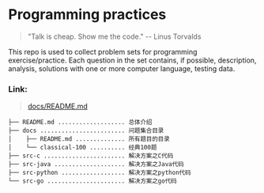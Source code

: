# Programming practices
> "Talk is cheap. Show me the code." -- Linus Torvalds

This repo is used to collect problem sets for programming exercise/practice. Each question in the set contains, if possible, description, analysis, solutions with one or more computer language, testing data.

### Link:
> [docs/README.md](docs/README.md)

```
├── README.md ................... 总体介绍
├── docs ........................ 问题集合目录
│    ├── README.md .............. 所有题目的目录
│    └── classical-100 .......... 经典100题
├── src-c ....................... 解决方案之C代码
├── src-java .................... 解决方案之Java代码
├── src-python .................. 解决方案之python代码
└── src-go ...................... 解决方案之go代码
```
